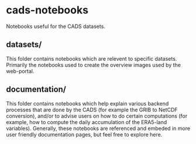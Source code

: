 # cads-notebooks

Notebooks useful for the CADS datasets.

## datasets/

This folder contains notebooks which are relevent to specific datasets. Primarily the notebooks used to create
the overview images used by the web-portal.

## documentation/

This folder contains notebooks which help explain various backend processes that are done by the CADS
(for example the GRIB to NetCDF conversion), and/or to advise users on how to do certain computations
(for example, how to compute the daily accumulation of the ERA5-land variables). Generally, these notebooks
are referenced and embeded in more user friendly documentation pages, but feel free to explore here.

